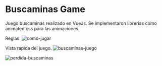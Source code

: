 # Buscaminas Game
Juego buscaminas realizado en VueJs. 
Se implementaron librerias como animated css para las animaciones.

Reglas.
![como-jugar](https://user-images.githubusercontent.com/75820913/149023552-851b7c12-82ce-40a7-9603-b1e86879bf75.png)

Vista rapida del juego. 
![buscaminas-juego](https://user-images.githubusercontent.com/75820913/149023938-90f93aca-5d26-4fbb-a84c-f1d29596905b.png)

![perdida-buscaminas](https://user-images.githubusercontent.com/75820913/149023203-20ebe97d-2d1a-4526-a5e8-c4574bed577a.png)
